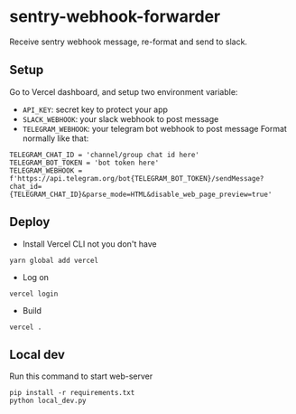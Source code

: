 # sentry-webhook-forwarder
Receive sentry webhook message, re-format and send to slack.


## Setup
Go to Vercel dashboard, and setup two environment variable:
- `API_KEY`: secret key to protect your app
- `SLACK_WEBHOOK`: your slack webhook to post message
- `TELEGRAM_WEBHOOK`: your telegram bot webhook to post message
Format normally like that:
```
TELEGRAM_CHAT_ID = 'channel/group chat id here'
TELEGRAM_BOT_TOKEN = 'bot token here'
TELEGRAM_WEBHOOK = f'https://api.telegram.org/bot{TELEGRAM_BOT_TOKEN}/sendMessage?chat_id={TELEGRAM_CHAT_ID}&parse_mode=HTML&disable_web_page_preview=true'
```

## Deploy
- Install Vercel CLI not you don't have
```shell
yarn global add vercel
```

- Log on
```shell
vercel login
```

- Build
```shell
vercel .
```


## Local dev

Run this command to start web-server
```shell
pip install -r requirements.txt
python local_dev.py
```
